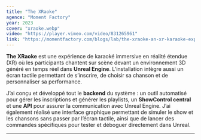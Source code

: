 ```yaml
---
title: "The XRaoke"
agence: "Moment Factory"
year: 2023
cover: "xraoke.webp"
video: "https://player.vimeo.com/video/831265961"
link: "https://momentfactory.com/blogs/lab/the-xraoke-an-xr-karaoke-experience"
---
```


**The XRaoke** est une expérience de karaoké immersive en réalité étendue (XR) où les participants chantent sur scène devant un environnement 3D généré en temps réel dans **Unreal Engine**. L’installation intègre aussi un écran tactile permettant de s’inscrire, de choisir sa chanson et de personnaliser sa performance.

J’ai conçu et développé tout le **backend** du système : un outil automatisé pour gérer les inscriptions et générer les playlists, un **ShowControl central** et une **API** pour assurer la communication avec Unreal Engine. J’ai également réalisé une interface graphique permettant de simuler le show et les chansons sans passer par l’écran tactile, ainsi que de lancer des commandes spécifiques pour tester et déboguer directement dans Unreal.

---
